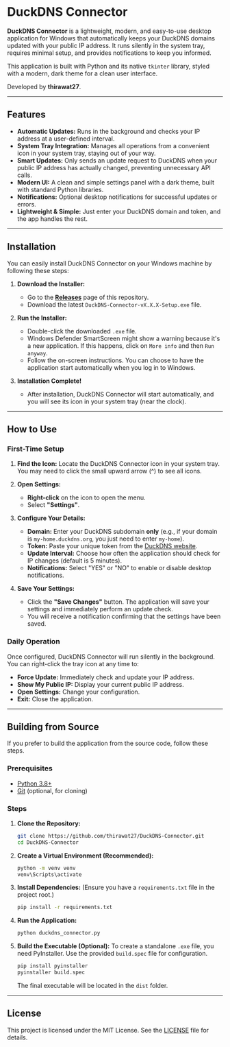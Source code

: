 # DuckDNS Connector

**DuckDNS Connector** is a lightweight, modern, and easy-to-use desktop application for Windows that automatically keeps your DuckDNS domains updated with your public IP address. It runs silently in the system tray, requires minimal setup, and provides notifications to keep you informed.

This application is built with Python and its native `tkinter` library, styled with a modern, dark theme for a clean user interface.

Developed by **thirawat27**.

---

## Features

-   **Automatic Updates:** Runs in the background and checks your IP address at a user-defined interval.
-   **System Tray Integration:** Manages all operations from a convenient icon in your system tray, staying out of your way.
-   **Smart Updates:** Only sends an update request to DuckDNS when your public IP address has actually changed, preventing unnecessary API calls.
-   **Modern UI:** A clean and simple settings panel with a dark theme, built with standard Python libraries.
-   **Notifications:** Optional desktop notifications for successful updates or errors.
-   **Lightweight & Simple:** Just enter your DuckDNS domain and token, and the app handles the rest.

---

## Installation

You can easily install DuckDNS Connector on your Windows machine by following these steps:

1.  **Download the Installer:**
    *   Go to the [**Releases**](https://github.com/thirawat27/DuckDNS-Connector/releases) page of this repository.
    *   Download the latest `DuckDNS-Connector-vX.X.X-Setup.exe` file.

2.  **Run the Installer:**
    *   Double-click the downloaded `.exe` file.
    *   Windows Defender SmartScreen might show a warning because it's a new application. If this happens, click on `More info` and then `Run anyway`.
    *   Follow the on-screen instructions. You can choose to have the application start automatically when you log in to Windows.

3.  **Installation Complete!**
    *   After installation, DuckDNS Connector will start automatically, and you will see its icon in your system tray (near the clock).

---

## How to Use

### First-Time Setup

1.  **Find the Icon:** Locate the DuckDNS Connector icon in your system tray. You may need to click the small upward arrow (^) to see all icons.

2.  **Open Settings:**
    *   **Right-click** on the icon to open the menu.
    *   Select **"Settings"**.

3.  **Configure Your Details:**
    *   **Domain:** Enter your DuckDNS subdomain **only** (e.g., if your domain is `my-home.duckdns.org`, you just need to enter `my-home`).
    *   **Token:** Paste your unique token from the [DuckDNS website](https://www.duckdns.org/).
    *   **Update Interval:** Choose how often the application should check for IP changes (default is 5 minutes).
    *   **Notifications:** Select "YES" or "NO" to enable or disable desktop notifications.

4.  **Save Your Settings:**
    *   Click the **"Save Changes"** button. The application will save your settings and immediately perform an update check.
    *   You will receive a notification confirming that the settings have been saved.

### Daily Operation

Once configured, DuckDNS Connector will run silently in the background. You can right-click the tray icon at any time to:
-   **Force Update:** Immediately check and update your IP address.
-   **Show My Public IP:** Display your current public IP address.
-   **Open Settings:** Change your configuration.
-   **Exit:** Close the application.

---

## Building from Source

If you prefer to build the application from the source code, follow these steps.

### Prerequisites

-   [Python 3.8+](https://www.python.org/downloads/)
-   [Git](https://git-scm.com/downloads/) (optional, for cloning)

### Steps

1.  **Clone the Repository:**
    ```bash
    git clone https://github.com/thirawat27/DuckDNS-Connector.git
    cd DuckDNS-Connector
    ```

2.  **Create a Virtual Environment (Recommended):**
    ```bash
    python -m venv venv
    venv\Scripts\activate
    ```

3.  **Install Dependencies:**
    (Ensure you have a `requirements.txt` file in the project root.)
    ```bash
    pip install -r requirements.txt
    ```

4.  **Run the Application:**
    ```bash
    python duckdns_connector.py
    ```

5.  **Build the Executable (Optional):**
    To create a standalone `.exe` file, you need PyInstaller. Use the provided `build.spec` file for configuration.
    ```bash
    pip install pyinstaller
    pyinstaller build.spec
    ```
    The final executable will be located in the `dist` folder.

---

## License

This project is licensed under the MIT License. See the [LICENSE](LICENSE) file for details.